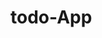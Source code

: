 # todo-App

<p align="center">
  <img ![todoDamo](https://github.com/hangunhee39/flutter_study/assets/77563098/2f9f80fd-cca5-44c9-9812-533d8a3bf211)
>
</p>
